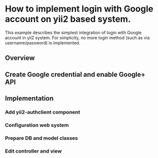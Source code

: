 # How to implement login with Google account on yii2 based system.

This example describes the simplest integration of login with Google account in yii2 system.
For simplicity, no more login method (such as via username/password) is implemented.

## Overview

## Create Google credential and enable Google+ API

## Implementation

### Add yii2-authclient component

### Configuration web system

### Prepare DB and model classes

### Edit controller and view
